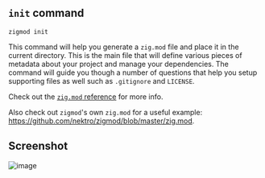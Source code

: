 ## `init` command
```
zigmod init
```

This command will help you generate a `zig.mod` file and place it in the current directory. This is the main file that will define various pieces of metadata about your project and manage your dependencies. The command will guide you though a number of questions that help you setup supporting files as well such as `.gitignore` and `LICENSE`.

Check out the [`zig.mod` reference](./../zig.mod.md) for more info.

Also check out `zigmod`'s own `zig.mod` for a useful example: https://github.com/nektro/zigmod/blob/master/zig.mod.

## Screenshot
![image](https://user-images.githubusercontent.com/5464072/148404704-1082fd05-00fc-40ee-8cb7-17b538db3827.png)
